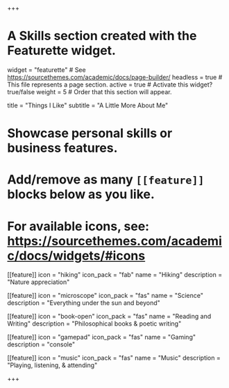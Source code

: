 +++
# A Skills section created with the Featurette widget.
widget = "featurette"  # See https://sourcethemes.com/academic/docs/page-builder/
headless = true  # This file represents a page section.
active = true  # Activate this widget? true/false
weight = 5  # Order that this section will appear.

title = "Things I Like"
subtitle = "A Little More About Me"

# Showcase personal skills or business features.
#
# Add/remove as many `[[feature]]` blocks below as you like.
#
# For available icons, see: https://sourcethemes.com/academic/docs/widgets/#icons


[[feature]]
  icon = "hiking"
  icon_pack = "fab"
  name = "Hiking"
  description = "Nature appreciation"

[[feature]]
  icon = "microscope"
  icon_pack = "fas"
  name = "Science"
  description = "Everything under the sun and beyond"  

[[feature]]
  icon = "book-open"
  icon_pack = "fas"
  name = "Reading and Writing"
  description = "Philosophical books & poetic writing"

[[feature]]
  icon = "gamepad"
  icon_pack = "fas"
  name = "Gaming"
  description = "console"

[[feature]]
  icon = "music"
  icon_pack = "fas"
  name = "Music"
  description = "Playing, listening, & attending"

+++
